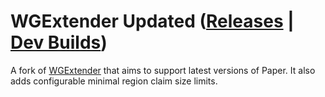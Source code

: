 # WGExtender Updated ([Releases](https://github.com/imDaniX/WGExtender/releases/latest) | [Dev Builds](https://github.com/imDaniX/WGExtender/actions?query=branch%3Amaster))
A fork of [WGExtender](https://github.com/Shevchik/WorldGuardExtender) that aims to support latest versions of Paper.
It also adds configurable minimal region claim size limits.

